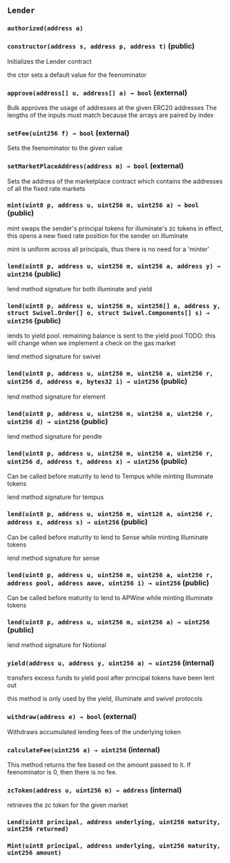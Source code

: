 ## `Lender`





### `authorized(address a)`






### `constructor(address s, address p, address t)` (public)

Initializes the Lender contract


the ctor sets a default value for the feenominator


### `approve(address[] u, address[] a) → bool` (external)

Bulk approves the usage of addresses at the given ERC20 addresses
The lengths of the inputs must match because the arrays are paired by index




### `setFee(uint256 f) → bool` (external)

Sets the feenominator to the given value




### `setMarketPlaceAddress(address m) → bool` (external)

Sets the address of the marketplace contract which contains the
addresses of all the fixed rate markets




### `mint(uint8 p, address u, uint256 m, uint256 a) → bool` (public)

mint swaps the sender's principal tokens for illuminate's zc tokens
in effect, this opens a new fixed rate position for the sender on illuminate


mint is uniform across all principals, thus there is no need for a 'minter'


### `lend(uint8 p, address u, uint256 m, uint256 a, address y) → uint256` (public)



lend method signature for both illuminate and yield


### `lend(uint8 p, address u, uint256 m, uint256[] a, address y, struct Swivel.Order[] o, struct Swivel.Components[] s) → uint256` (public)

lends to yield pool. remaining balance is sent to the yield pool
TODO: this will change when we implement a check on the gas market


lend method signature for swivel


### `lend(uint8 p, address u, uint256 m, uint256 a, uint256 r, uint256 d, address e, bytes32 i) → uint256` (public)



lend method signature for element


### `lend(uint8 p, address u, uint256 m, uint256 a, uint256 r, uint256 d) → uint256` (public)



lend method signature for pendle


### `lend(uint8 p, address u, uint256 m, uint256 a, uint256 r, uint256 d, address t, address x) → uint256` (public)

Can be called before maturity to lend to Tempus while minting Illuminate tokens


lend method signature for tempus


### `lend(uint8 p, address u, uint256 m, uint128 a, uint256 r, address x, address s) → uint256` (public)

Can be called before maturity to lend to Sense while minting Illuminate tokens


lend method signature for sense


### `lend(uint8 p, address u, uint256 m, uint256 a, uint256 r, address pool, address aave, uint256 i) → uint256` (public)

Can be called before maturity to lend to APWine while minting Illuminate tokens




### `lend(uint8 p, address u, uint256 m, uint256 a) → uint256` (public)



lend method signature for Notional


### `yield(address u, address y, uint256 a) → uint256` (internal)

transfers excess funds to yield pool after principal tokens have been lent out


this method is only used by the yield, illuminate and swivel protocols


### `withdraw(address e) → bool` (external)

Withdraws accumulated lending fees of the underlying token




### `calculateFee(uint256 a) → uint256` (internal)

This method returns the fee based on the amount passed to it. If
feenominator is 0, then there is no fee.




### `zcToken(address u, uint256 m) → address` (internal)

retrieves the zc token for the given market





### `Lend(uint8 principal, address underlying, uint256 maturity, uint256 returned)`





### `Mint(uint8 principal, address underlying, uint256 maturity, uint256 amount)`







